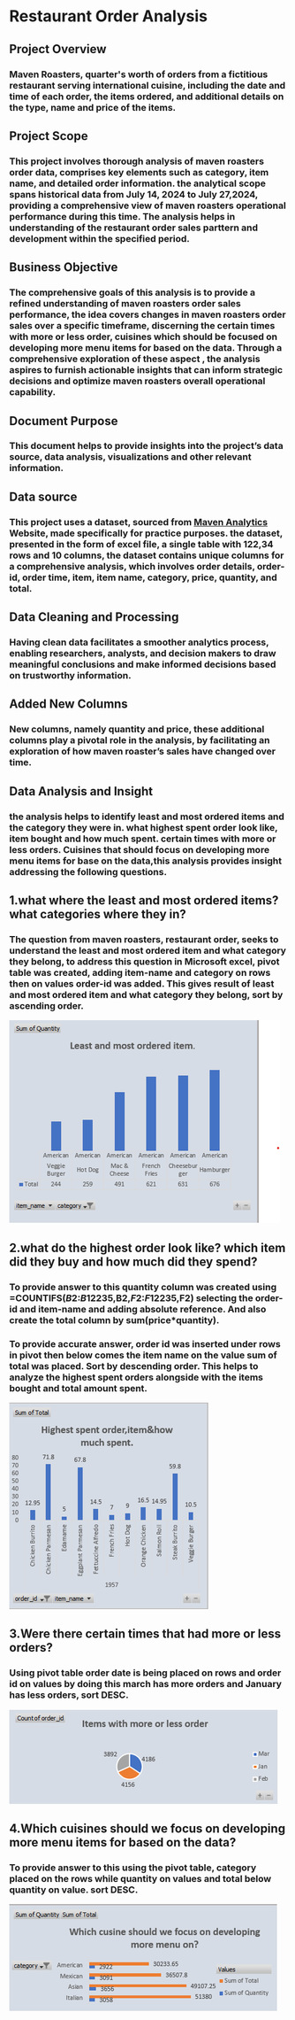 # Restaurant Order Analysis


## Project Overview
### Maven Roasters, quarter's worth of orders from a fictitious restaurant serving international cuisine, including the date and time of each order, the items ordered, and additional details on the type, name and price of the items.

## Project Scope
### This project involves thorough analysis of maven roasters order data, comprises key elements such as category, item name, and detailed order information. the analytical scope spans historical data from July 14, 2024  to July 27,2024, providing a comprehensive view of maven roasters operational performance during this time. The analysis helps in understanding of the restaurant order sales parttern and development within the specified period.
## Business Objective
### The comprehensive goals of this analysis is to provide a refined understanding of maven roasters order sales performance, the idea covers changes in maven roasters order sales over a specific timeframe, discerning the certain times with more or less order, cuisines which should be focused on developing more menu items for based on the data. Through a comprehensive exploration of these  aspect , the analysis aspires to furnish actionable insights that can inform strategic decisions and optimize maven roasters overall operational capability.
## Document Purpose
### This document helps to provide insights into the project’s data source, data analysis, visualizations and other relevant information.
## Data source
### This project uses a dataset, sourced from [Maven Analytics](https://mavenanalytics.io/data-playground?order=date_added%2Cdesc&page=4) Website, made specifically for practice purposes. the dataset, presented in the form of excel file, a single table with 122,34 rows and 10 columns, the dataset contains unique columns for a comprehensive analysis, which involves order details, order-id, order time, item, item name, category, price, quantity, and total.
## Data Cleaning and Processing
### Having clean data facilitates a smoother analytics process, enabling researchers, analysts, and decision makers to draw meaningful conclusions and make informed decisions based on trustworthy information. 
## Added New Columns
### New columns, namely quantity and price, these additional columns play a pivotal role in the analysis, by facilitating an exploration of how maven roaster’s sales have changed over time.
## Data Analysis and Insight
### the analysis helps to identify least and most ordered items and the category they were in. what highest spent order look like, item bought and how much spent. certain times with more or less orders. Cuisines that should focus on developing more menu items for base on the data,this analysis provides insight addressing the following questions.
## 1.what where the least and most ordered items? what categories where they in?
### The question from maven roasters, restaurant order, seeks to understand the least and most ordered item and what category they belong, to address this question in Microsoft excel, pivot table was created, adding item-name and category on  rows then on values order-id was added. This gives result of least and most ordered item and what category they belong, sort by ascending order.
![](https://github.com/Amaechi536/Restaurant-Order-Analysis/blob/main/Screenshot%202024-07-28%20164448.png)
## 2.what do the highest order look like? which item did they buy and how much did they spend?
### To provide answer to this quantity column was created using =COUNTIFS($B$2:$B$12235,B2,$F$2:$F$12235,F2) selecting the order-id and item-name and adding absolute reference.  And also create the total column by sum(price*quantity).
### To provide accurate answer, order id was inserted under rows in pivot then below comes the item name on the value sum of total was placed. Sort by descending order.  This helps to analyze the highest spent orders alongside with the items bought and total amount spent.
![](https://github.com/Amaechi536/Restaurant-Order-Analysis/blob/main/Screenshot%202024-07-28%20164900.png)
## 3.Were there certain times that had more or less orders?
### Using pivot table order date is being placed on rows and order id on values by doing this march has more orders and January has less orders, sort DESC.
![](https://github.com/Amaechi536/Restaurant-Order-Analysis/blob/main/Screenshot%202024-07-28%20203511.png)
## 4.Which cuisines should we focus on developing more menu items for based on the data?
### To provide answer to this using the pivot table, category placed on the rows while quantity on values and total below quantity on value. sort DESC.
![](https://github.com/Amaechi536/Restaurant-Order-Analysis/blob/main/Screenshot%202024-07-28%20164725.png)






